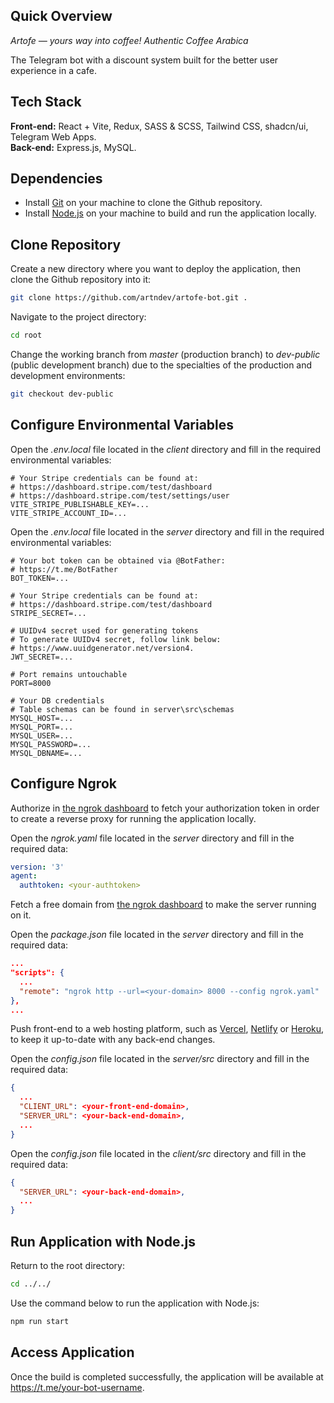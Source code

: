 ## Quick Overview

_Artofe — yours way into coffee! Authentic Coffee Arabica_

The Telegram bot with a discount system built for the better user experience in a cafe.

## Tech Stack

**Front-end:** React + Vite, Redux, SASS & SCSS, Tailwind CSS, shadcn/ui, Telegram Web Apps.
</br>
**Back-end:** Express.js, MySQL.

## Dependencies

- Install [Git](https://git-scm.com/) on your machine to clone the Github repository.
- Install [Node.js](https://nodejs.org/) on your machine to build and run the application locally.

## Clone Repository

Create a new directory where you want to deploy the application, then clone the Github repository into it:

```bash
git clone https://github.com/artndev/artofe-bot.git .
```

Navigate to the project directory:

```bash
cd root
```

Change the working branch from _master_ (production branch) to _dev-public_ (public development branch) due to the specialties of the production and development environments:

```bash
git checkout dev-public
```

## Configure Environmental Variables

Open the _.env.local_ file located in the _client_ directory and fill in the required environmental variables:

```env
# Your Stripe credentials can be found at:
# https://dashboard.stripe.com/test/dashboard
# https://dashboard.stripe.com/test/settings/user
VITE_STRIPE_PUBLISHABLE_KEY=...
VITE_STRIPE_ACCOUNT_ID=...
```

Open the _.env.local_ file located in the _server_ directory and fill in the required environmental variables:

```env
# Your bot token can be obtained via @BotFather:
# https://t.me/BotFather
BOT_TOKEN=...

# Your Stripe credentials can be found at:
# https://dashboard.stripe.com/test/dashboard
STRIPE_SECRET=...

# UUIDv4 secret used for generating tokens
# To generate UUIDv4 secret, follow link below:
# https://www.uuidgenerator.net/version4.
JWT_SECRET=...

# Port remains untouchable
PORT=8000

# Your DB credentials
# Table schemas can be found in server\src\schemas
MYSQL_HOST=...
MYSQL_PORT=...
MYSQL_USER=...
MYSQL_PASSWORD=...
MYSQL_DBNAME=...
```

## Configure Ngrok

Authorize in [the ngrok dashboard](https://dashboard.ngrok.com/get-started/your-authtoken) to fetch your authorization token in order to create a reverse proxy for running the application locally.

Open the _ngrok.yaml_ file located in the _server_ directory and fill in the required data:

```yaml
version: '3'
agent:
  authtoken: <your-authtoken>
```

Fetch a free domain from [the ngrok dashboard](https://dashboard.ngrok.com/domains) to make the server running on it.

Open the _package.json_ file located in the _server_ directory and fill in the required data:

```json
...
"scripts": {
  ...
  "remote": "ngrok http --url=<your-domain> 8000 --config ngrok.yaml"
},
...
```

Push front-end to a web hosting platform, such as [Vercel](https://vercel.com/), [Netlify](https://www.netlify.com/) or [Heroku](https://www.heroku.com/), to keep it up-to-date with any back-end changes.

Open the _config.json_ file located in the _server/src_ directory and fill in the required data:

```json
{
  ...
  "CLIENT_URL": <your-front-end-domain>,
  "SERVER_URL": <your-back-end-domain>,
  ...
}

```

Open the _config.json_ file located in the _client/src_ directory and fill in the required data:

```json
{
  "SERVER_URL": <your-back-end-domain>,
  ...
}
```

## Run Application with Node.js

Return to the root directory:

```bash
cd ../../
```

Use the command below to run the application with Node.js:

```bash
npm run start
```

## Access Application

Once the build is completed successfully, the application will be available at https://t.me/your-bot-username.
